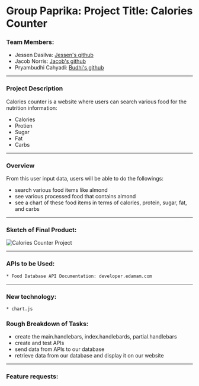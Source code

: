 # Group Paprika: Project Title: Calories Counter

### Team Members:
- Jessen Dasilva: [Jessen's github](https://github.com/jessendasilva1)
- Jacob Norris: [Jacob's github](https://github.com/tiger2877)
- Pryambudhi Cahyadi: [Budhi's github](https://github.com/tiger2877)

- - -

### Project Description
Calories counter is a website where users can search various food for the nutrition information: 
* Calories
* Protien
* Sugar
* Fat
* Carbs

- - -

### Overview

From this user input data, users will be able to do the followings:
* search various food items like almond
* see various processed food that contains almond
* see a chart of these food items in terms of calories, protein, sugar, fat, and carbs

- - -

### Sketch of Final Product: 
![Calories Counter Project]()

- - -

### APIs to be Used:
    * Food Database API Documentation: developer.edamam.com
    
 - - -  
 ### New technology:
    * chart.js
    
### Rough Breakdown of Tasks:
* create the main.handlebars, index.handlebards, partial.handlebars
* create and test APIs
* send data from APIs to our database
* retrieve data from our database and display it on our website

- - -

### Feature requests:
